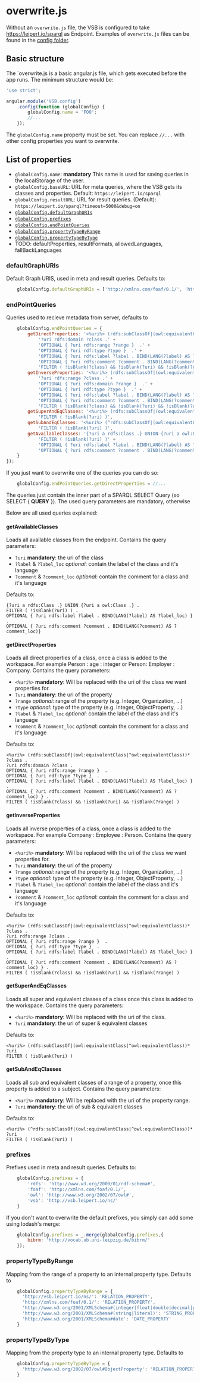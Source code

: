 # overwrite.js

Without an `overwrite.js` file, the VSB is configured to take https://leipert.io/sparql as Endpoint.
Examples of `overwrite.js` files can be found in the [config folder](../config/).

## Basic structure

The `overwrite.js is a basic angular.js file, which gets executed before the app runs. The minimum structure would be:

```javascript
'use strict';

angular.module('VSB.config')
    .config(function (globalConfig) {
        globalConfig.name = 'FOO';
        //...
    });
```
The `globalConfig.name` property must be set. You can replace `//...` with other config properties you want to overwrite.

## List of properties
- `globalConfig.name`: **mandatory** This name is used for saving queries in the localStorage of the user.
- `globalConfig.baseURL`: URL for meta queries, where the VSB gets its classes and properties. Default: `https://leipert.io/sparql`
- `globalConfig.resultURL`: URL for result queries. (Default): `https://leipert.io/sparql?timeout=5000&debug=on`
- [`globalConfig.defaultGraphURIs`](#defaultGraphURIs)
- [`globalConfig.prefixes`](#prefixes)
- [`globalConfig.endPointQueries`](#endPointQueries)
- [`globalConfig.propertyTypeByRange`](#propertyTypeByRange)
- [`globalConfig.propertyTypeByType`](#propertyTypeByType)
- TODO: defaultProperties, resultFormats, allowedLanguages, fallBackLanguages


### defaultGraphURIs<a name="defaultGraphURIs"></a>
Default Graph URIS, used in meta and result queries. Defaults to:
```javascript
    globalConfig.defaultGraphURIs = ['http://xmlns.com/foaf/0.1/', 'http://vsb.leipert.io/ns/'];
```

### endPointQueries<a name="endPointQueries"></a>
Queries used to recieve metadata from server, defaults to
```javascript
    globalConfig.endPointQueries = {
        getDirectProperties: '<%uri%> (rdfs:subClassOf|(owl:equivalentClass|^owl:equivalentClass))* ?class .' +
            '?uri rdfs:domain ?class .' +
            'OPTIONAL { ?uri rdfs:range ?range }  .' +
            'OPTIONAL { ?uri rdf:type ?type }  .' +
            'OPTIONAL { ?uri rdfs:label ?label . BIND(LANG(?label) AS ?label_loc) } .' +
            'OPTIONAL { ?uri rdfs:comment ?comment . BIND(LANG(?comment) AS ?comment_loc) } .' +
            'FILTER ( !isBlank(?class) && !isBlank(?uri) && !isBlank(?range) ) ',
        getInverseProperties: '<%uri%> (rdfs:subClassOf|(owl:equivalentClass|^owl:equivalentClass))* ?class .' +
            '?uri rdfs:range ?class .' +
            'OPTIONAL { ?uri rdfs:domain ?range }  .' +
            'OPTIONAL { ?uri rdf:type ?type }  .' +
            'OPTIONAL { ?uri rdfs:label ?label . BIND(LANG(?label) AS ?label_loc) } .' +
            'OPTIONAL { ?uri rdfs:comment ?comment . BIND(LANG(?comment) AS ?comment_loc) } .' +
            'FILTER ( !isBlank(?class) && !isBlank(?uri) && !isBlank(?range) ) ',
        getSuperAndEqClasses: '<%uri%> (rdfs:subClassOf|(owl:equivalentClass|^owl:equivalentClass))* ?uri ' +
            'FILTER ( !isBlank(?uri) )',
        getSubAndEqClasses: '<%uri%> (^rdfs:subClassOf|(owl:equivalentClass|^owl:equivalentClass))* ?uri ' +
            'FILTER ( !isBlank(?uri) )',
        getAvailableClasses: '{?uri a rdfs:Class .} UNION {?uri a owl:Class .} .' +
            'FILTER ( !isBlank(?uri) )' +
            'OPTIONAL { ?uri rdfs:label ?label . BIND(LANG(?label) AS ?label_loc) } .' +
            'OPTIONAL { ?uri rdfs:comment ?comment . BIND(LANG(?comment) AS ?comment_loc)} '
    }
});
```

If you just want to overwrite one of the queries you can do so:

```javascript
    globalConfig.endPointQueries.getDirectProperties = //...
```

The queries just contain the inner part of a SPARQL SELECT Query (so SELECT { **QUERY** }).
The used query parameters are mandatory, otherwise

Below are all used queries explained:

#### getAvailableClasses

Loads all available classes from the endpoint.
Contains the query parameters:

- `?uri` **mandatory**: the uri of the class
- `?label` & `?label_loc` _optional_: contain the label of the class and it's language
- `?comment` & `?comment_loc` _optional_: contain the comment for a class and it's language

Defaults to:

```SPARQL
{?uri a rdfs:Class .} UNION {?uri a owl:Class .} .
FILTER ( !isBlank(?uri) ) .
OPTIONAL { ?uri rdfs:label ?label . BIND(LANG(?label) AS ?label_loc) } .
OPTIONAL { ?uri rdfs:comment ?comment . BIND(LANG(?comment) AS ?comment_loc)}
```

#### getDirectProperties

Loads all direct properties of a class, once a class is added to the workspace.
For example Person : age : integer or Person: Employer : Company.
Contains the query parameters:

- `<%uri%>` **mandatory**: Will be replaced with the uri of the class we want properties for.
- `?uri` **mandatory**: the uri of the property
- `?range` _optional_: range of the property (e.g. Integer, Organization, ...)
- `?type` _optional_: type of the property (e.g. Integer, ObjectProperty, ...)
- `?label` & `?label_loc` _optional_: contain the label of the class and it's language
- `?comment` & `?comment_loc` _optional_: contain the comment for a class and it's language

Defaults to:

```SPARQL
<%uri%> (rdfs:subClassOf|(owl:equivalentClass|^owl:equivalentClass))* ?class .
?uri rdfs:domain ?class .
OPTIONAL { ?uri rdfs:range ?range }  .
OPTIONAL { ?uri rdf:type ?type }  .
OPTIONAL { ?uri rdfs:label ?label . BIND(LANG(?label) AS ?label_loc) } .
OPTIONAL { ?uri rdfs:comment ?comment . BIND(LANG(?comment) AS ?comment_loc) } .
FILTER ( !isBlank(?class) && !isBlank(?uri) && !isBlank(?range) )
```

#### getInverseProperties

Loads all inverse properties of a class, once a class is added to the workspace.
For example Company : Employee : Person.
Contains the query parameters:

- `<%uri%>` **mandatory**: Will be replaced with the uri of the class we want properties for.
- `?uri` **mandatory**: the uri of the property
- `?range` _optional_: range of the property (e.g. Integer, Organization, ...)
- `?type` _optional_: type of the property (e.g. Integer, ObjectProperty, ...)
- `?label` & `?label_loc` _optional_: contain the label of the class and it's language
- `?comment` & `?comment_loc` _optional_: contain the comment for a class and it's language

Defaults to:

```SPARQL
<%uri%> (rdfs:subClassOf|(owl:equivalentClass|^owl:equivalentClass))* ?class .
?uri rdfs:range ?class .
OPTIONAL { ?uri rdfs:range ?range }  .
OPTIONAL { ?uri rdf:type ?type }  .
OPTIONAL { ?uri rdfs:label ?label . BIND(LANG(?label) AS ?label_loc) } .
OPTIONAL { ?uri rdfs:comment ?comment . BIND(LANG(?comment) AS ?comment_loc) } .
FILTER ( !isBlank(?class) && !isBlank(?uri) && !isBlank(?range) )
```

#### getSuperAndEqClasses

Loads all super and equivalent classes of a class once this class is added to the workspace.
Contains the query parameters:

- `<%uri%>` **mandatory**: Will be replaced with the uri of the class.
- `?uri` **mandatory**: the uri of super & equivalent classes

Defaults to:

```SPARQL
<%uri%> (rdfs:subClassOf|(owl:equivalentClass|^owl:equivalentClass))* ?uri
FILTER ( !isBlank(?uri) )
```

#### getSubAndEqClasses

Loads all sub and equivalent classes of a range of a property, once this property is added to a subject.
Contains the query parameters:

- `<%uri%>` **mandatory**: Will be replaced with the uri of the property range.
- `?uri` **mandatory**: the uri of sub & equivalent classes

Defaults to:

```SPARQL
<%uri%> (^rdfs:subClassOf|(owl:equivalentClass|^owl:equivalentClass))* ?uri
FILTER ( !isBlank(?uri) )
```

### prefixes<a name="prefixes"></a>
Prefixes used in meta and result queries. Defaults to:
```javascript
    globalConfig.prefixes = {
        'rdfs': 'http://www.w3.org/2000/01/rdf-schema#',
        'foaf': 'http://xmlns.com/foaf/0.1/',
        'owl': 'http://www.w3.org/2002/07/owl#',
        'vsb': 'http://vsb.leipert.io/ns/'
    }
```

If you don't want to overwrite the default prefixes, you simply can add some using lodash's merge:

```javascript
    globalConfig.prefixes = _.merge(globalConfig.prefixes,{
        bibrm: 'http://vocab.ub.uni-leipzig.de/bibrm/'
    });
```

### propertyTypeByRange<a name="propertyTypeByRange"></a>
Mapping from the range of a property to an internal property type. Defaults to
```javascript
    globalConfig.propertyTypeByRange = {
      'http://vsb.leipert.io/ns/': 'RELATION_PROPERTY',
      'http://xmlns.com/foaf/0.1/': 'RELATION_PROPERTY',
      'http://www.w3.org/2001/XMLSchema#(integer|float|double|decimal|positiveInteger|nonNegativeInteger)': 'NUMBER_PROPERTY',
      'http://www.w3.org/2001/XMLSchema#(string|literal)': 'STRING_PROPERTY',
      'http://www.w3.org/2001/XMLSchema#date': 'DATE_PROPERTY'
    }
```

### propertyTypeByType<a name="propertyTypeByType"></a>
Mapping from the property type to an internal property type. Defaults to
```javascript
    globalConfig.propertyTypeByType = {
      'http://www.w3.org/2002/07/owl#ObjectProperty': 'RELATION_PROPERTY'
    }
```


